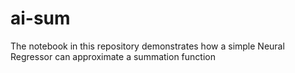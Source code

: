 # ai-sum
The notebook in this repository demonstrates how a simple Neural Regressor can approximate a summation function
